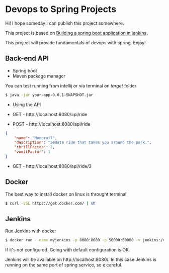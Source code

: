 # Devops to Spring Projects

Hi! I hope someday I can publish this project somewhere.

This project is based on [Building a spring boot application in jenkins](https://tomgregory.com/building-a-spring-boot-application-in-jenkins/).

This project will provide fundamentals of devops with spring. Enjoy!

## Back-end API

- Spring boot
- Maven package manager

You can test running from intellij or via terminal on _target_ folder

```sh
$ java -jar your-app-0.0.1-SNAPSHOT.jar
```

- Using the API

- GET - http://localhost:8080/api/ride
- POST - http://localhost:8080/api/ride

```json
{
	"name": "Monorail",
	"description": "Sedate ride that takes you around the park.",
	"thrillFactor": 2,
	"vomitFactor": 1
}
```

- GET - http://localhost:8080/api/ride/3

## Docker

The best way to install docker on linux is throught terminal

```sh
$ curl -sSL https://get.docker.com/ | sh
```

## Jenkins

Run Jenkins with docker

```sh
$ docker run --name myjenkins -p 8080:8080 -p 50000:50000 -v jenkins:/var/jenkins_home jenkins/jenkins:lts
```

If it's not configured. Going with default configuration is OK.

Jenkins will be available on http://localhost:8080/. In this case Jenkins is running on the same port of spring service, so e careful.
